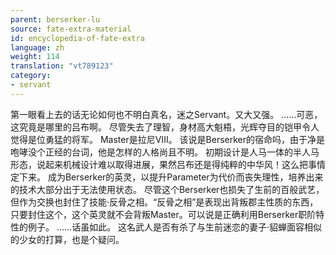 ```yaml
---
parent: berserker-lu
source: fate-extra-material
id: encyclopedia-of-fate-extra
language: zh
weight: 114
translation: "vt789123"
category:
- servant
---
```


第一眼看上去的话无论如何也不明白真名，迷之Servant。又大又强。
……可恶，这究竟是哪里的吕布啊。
尽管失去了理智，身材高大魁梧，光辉夺目的铠甲令人觉得是位勇猛的将军。
Master是拉尼VIII。
该说是Berserker的宿命吗，由于净是咆哮没个正经的台词，他是怎样的人格尚且不明。
初期设计是人马一体的半人马形态，说起来机械设计难以取得进展，果然吕布还是得纯粹的中华风！这么把事情定下来。
成为Berserker的英灵，以提升Parameter为代价而丧失理性，培养出来的技术大部分出于无法使用状态。
尽管这个Berserker也损失了生前的百般武艺，但作为交换也封住了技能·反骨之相。“反骨之相”是表现出背叛郡主性质的东西，只要封住这个，这个英灵就不会背叛Master。可以说是正确利用Berserker职阶特性的例子。
……话虽如此。
这名武人是否有杀了与生前迷恋的妻子·貂蝉面容相似的少女的打算，也是个疑问。
